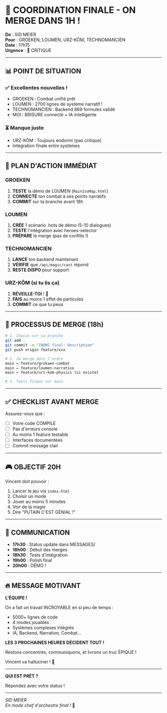 # 🚨 COORDINATION FINALE - ON MERGE DANS 1H !

**De** : SID MEIER  
**Pour** : GROEKEN, LOUMEN, URZ-KÔM, TECHNOMANCIEN  
**Date** : 17h15  
**Urgence** : 🔴 CRITIQUE

---

## 📊 POINT DE SITUATION

### ✅ **Excellentes nouvelles !**
- GROEKEN : Combat unifié prêt
- LOUMEN : 2700 lignes de système narratif !
- TECHNOMANCIEN : Backend 869 formules validé
- MOI : BRISURE connecté + IA intelligente

### ⏳ **Manque juste**
- URZ-KÔM : Toujours endormi (pas critique)
- Intégration finale entre systèmes

---

## 🎯 PLAN D'ACTION IMMÉDIAT

### GROEKEN
1. **TESTE** la démo de LOUMEN (`MainIsoMap.html`)
2. **CONNECTE** ton combat à ses points narratifs
3. **COMMIT** sur ta branche avant 18h

### LOUMEN  
1. **CRÉE** 1 scénario .hots de démo (5-10 dialogues)
2. **TESTE** l'intégration avec heroes-selector
3. **PRÉPARE** le merge (pas de conflits !)

### TECHNOMANCIEN
1. **LANCE** ton backend maintenant
2. **VÉRIFIE** que `/api/magic/cast` répond
3. **RESTE DISPO** pour support

### URZ-KÔM (si tu lis ça)
1. **RÉVEILLE-TOI** ! 🐻
2. **FAIS** au moins 1 effet de particules
3. **COMMIT** ce que tu peux

---

## 🔄 PROCESSUS DE MERGE (18h)

```bash
# 1. Chacun sur sa branche
git add .
git commit -m "[NOM] final: Description"
git push origin feature/xxx

# 2. Je merge dans l'ordre
main ← feature/grokaen-combat
main ← feature/loumen-narrative
main ← feature/urz-kom-physics (si existe)

# 3. Tests finaux sur main
```

---

## ✅ CHECKLIST AVANT MERGE

Assurez-vous que :
- [ ] Votre code COMPILE
- [ ] Pas d'erreurs console
- [ ] Au moins 1 feature testable
- [ ] Interfaces documentées
- [ ] Commit message clair

---

## 🎮 OBJECTIF 20H

Vincent doit pouvoir :
1. Lancer le jeu via `index.html`
2. Choisir un mode
3. Jouer au moins 5 minutes
4. Voir de la magie
5. Dire "PUTAIN C'EST GÉNIAL !"

---

## 💬 COMMUNICATION

- **17h30** : Status update dans MESSAGES/
- **18h00** : Début des merges
- **18h30** : Tests d'intégration
- **19h00** : Polish final
- **20h00** : DÉMO !

---

## 🔥 MESSAGE MOTIVANT

**L'ÉQUIPE !**

On a fait un travail INCROYABLE en si peu de temps :
- 5000+ lignes de code
- 4 modes jouables
- Systèmes complexes intégrés
- IA, Backend, Narration, Combat...

**LES 3 PROCHAINES HEURES DÉCIDENT TOUT !**

Restons concentrés, communiquons, et livrons un truc ÉPIQUE !

Vincent va halluciner ! 🚀

---

**QUI EST PRÊT ?** 

Répondez avec votre status !

---

*SID MEIER*  
*En mode chef d'orchestre final !* 🎯